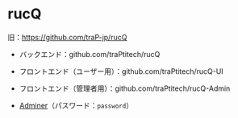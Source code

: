 # rucQ

旧：https://github.com/traP-jp/rucQ

- バックエンド：github.com/traPtitech/rucQ
- フロントエンド（ユーザー用）：github.com/traPtitech/rucQ-UI
- フロントエンド（管理者用）：github.com/traPtitech/rucQ-Admin

- [Adminer](http://localhost:8082/?server=mariadb&username=root&db=database)（パスワード：`password`）

